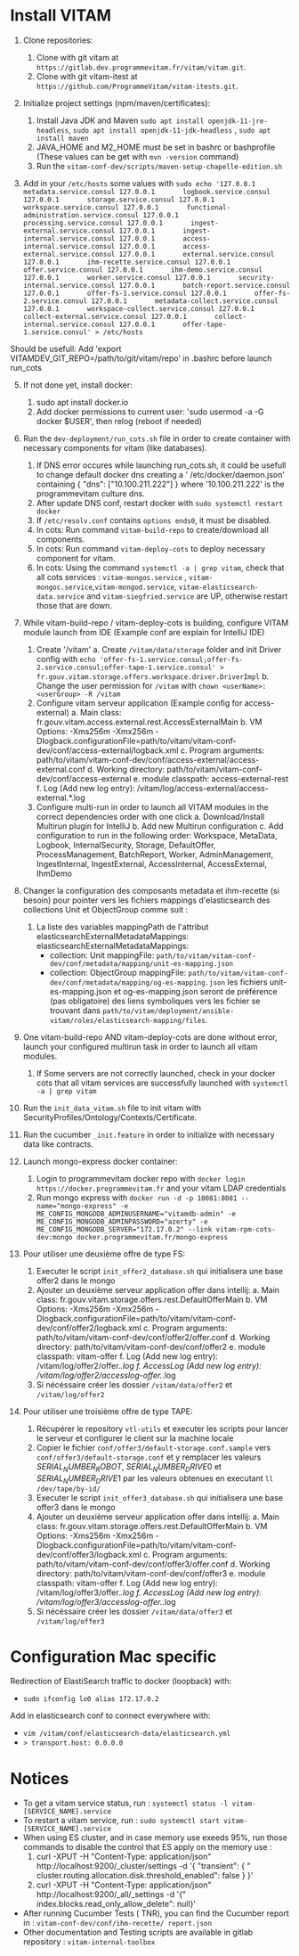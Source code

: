 # Install VITAM

1. Clone repositories:
    1. Clone with git vitam at `https://gitlab.dev.programmevitam.fr/vitam/vitam.git`.
    2. Clone with git vitam-itest at `https://github.com/ProgrammeVitam/vitam-itests.git`.

3. Initialize project settings (npm/maven/certificates):
    1. Install Java JDK and Maven `sudo apt install openjdk-11-jre-headless`, `sudo apt install openjdk-11-jdk-headless`
       , `sudo apt install maven`
    2. JAVA_HOME and M2_HOME must be set in bashrc or bashprofile (These values can be get with `mvn -version` command)
    3. Run the `vitam-conf-dev/scripts/maven-setup-chapelle-edition.sh`

4. Add in your `/etc/hosts` some values with `sudo echo '127.0.0.1       metadata.service.consul
   127.0.0.1       logbook.service.consul
   127.0.0.1       storage.service.consul
   127.0.0.1       workspace.service.consul
   127.0.0.1       functional-administration.service.consul
   127.0.0.1       processing.service.consul
   127.0.0.1       ingest-external.service.consul
   127.0.0.1       ingest-internal.service.consul
   127.0.0.1       access-internal.service.consul
   127.0.0.1       access-external.service.consul
   127.0.0.1       external.service.consul
   127.0.0.1       ihm-recette.service.consul
   127.0.0.1       offer.service.consul
   127.0.0.1       ihm-demo.service.consul
   127.0.0.1       worker.service.consul
   127.0.0.1       security-internal.service.consul
   127.0.0.1       batch-report.service.consul
   127.0.0.1       offer-fs-1.service.consul
   127.0.0.1       offer-fs-2.service.consul
   127.0.0.1       metadata-collect.service.consul
   127.0.0.1       workspace-collect.service.consul
   127.0.0.1       collect-external.service.consul
   127.0.0.1       collect-internal.service.consul
   127.0.0.1       offer-tape-1.service.consul' > /etc/hosts`

Should be usefull: Add 'export VITAMDEV_GIT_REPO=/path/to/git/vitam/repo' in .bashrc before launch run_cots

5. If not done yet, install docker:
    1. sudo apt install docker.io
    2. Add docker permissions to current user: 'sudo usermod -a -G docker $USER', then relog (reboot if needed)

6. Run the `dev-deployment/run_cots.sh` file in order to create container with necessary components for vitam (like
   databases).
    1. If DNS error occures while launching run_cots.sh, it could be usefull to change default docker dns creating a '
       /etc/docker/daemon.json' containing { "dns": ["10.100.211.222"] } where '10.100.211.222' is the programmevitam
       culture dns.
    2. After update DNS conf, restart docker with `sudo systemctl restart docker`
    3. If `/etc/resolv.conf` contains `options ends0`, it must be disabled.
    3. In cots: Run command `vitam-build-repo` to create/download all components.
    4. In cots: Run command `vitam-deploy-cots` to deploy necessary component for vitam.
    5. In cots: Using the command `systemctl -a | grep vitam`, check that all cots services :  `vitam-mongos.service`
       , `vitam-mongoc.service`,`vitam-mongod.service`, `vitam-elasticsearch-data.service` and `vitam-siegfried.service`
       are UP, otherwise restart those that are down.

7. While vitam-build-repo / vitam-deploy-cots is building, configure VITAM module launch from IDE (Example conf are
   explain for IntelliJ IDE)
    1. Create '/vitam'
       a. Create `/vitam/data/storage` folder and init Driver config
       with `echo 'offer-fs-1.service.consul;offer-fs-2.service.consul;offer-tape-1.service.consul' > fr.gouv.vitam.storage.offers.workspace.driver.DriverImpl`
       b. Change the user permission for `/vitam` with `chown <userName>:<userGroup> -R /vitam`
    2. Configure vitam serveur application (Example config for access-external)
       a. Main class: fr.gouv.vitam.access.external.rest.AccessExternalMain
       b. VM Options: -Xms256m -Xmx256m
       -Dlogback.configurationFile=path/to/vitam/vitam-conf-dev/conf/access-external/logback.xml
       c. Program arguments: path/to/vitam/vitam-conf-dev/conf/access-external/access-external.conf
       d. Working directory: path/to/vitam/vitam-conf-dev/conf/access-external
       e. module classpath: access-external-rest
       f. Log (Add new log entry): /vitam/log/access-external/access-external.*.log
    3. Configure multi-run in order to launch all VITAM modules in the correct dependencies order with one click
       a. Download/Install Multirun plugin for IntelliJ
       b. Add new Multirun configuration
       c. Add configuration to run in the following order: Workspace, MetaData, Logbook, InternalSecurity, Storage,
       DefaultOffer, ProcessManagement, BatchReport, Worker, AdminManagement, IngestInternal, IngestExternal,
       AccessInternal, AccessExternal, IhmDemo

8. Changer la configuration des composants metadata et ihm-recette (si besoin) pour pointer vers les fichiers mappings
   d'elasticsearch des collections Unit et ObjectGroup comme suit :
    1. La liste des variables mappingPath de l'attribut elasticsearchExternalMetadataMappings:
       elasticsearchExternalMetadataMappings:
        - collection: Unit
          mappingFile: `path/to/vitam/vitam-conf-dev/conf/metadata/mapping/unit-es-mapping.json`
        - collection: ObjectGroup
          mappingFile: `path/to/vitam/vitam-conf-dev/conf/metadata/mapping/og-es-mapping.json`
          les fichiers unit-es-mapping.json et og-es-mapping.json seront de préférence (pas obligatoire) des liens
          symboliques vers les fichier se trouvant
          dans `path/to/vitam/deployment/ansible-vitam/roles/elasticsearch-mapping/files`.

9. One vitam-build-repo AND vitam-deploy-cots are done without error, launch your configured multirun task in order to
   launch all vitam modules.
    1. If Some servers are not correctly launched, check in your docker cots that all vitam services are successfully
       launched with `systemctl -a | grep vitam`

10. Run the `init_data_vitam.sh` file to init vitam with SecurityProfiles/Ontology/Contexts/Certificate.

11. Run the cucumber `_init.feature` in order to initialize with necessary data like contracts.

12. Launch mongo-express docker container:
    1. Login to programmevitam docker repo with `docker login https://docker.programmevitam.fr` and your vitam LDAP
       credentials
    2. Run mongo express
       with `docker run -d -p 10081:8081 --name="mongo-express" -e ME_CONFIG_MONGODB_ADMINUSERNAME="vitamdb-admin" -e ME_CONFIG_MONGODB_ADMINPASSWORD="azerty" -e ME_CONFIG_MONGODB_SERVER="172.17.0.2" --link vitam-rpm-cots-dev:mongo docker.programmevitam.fr/mongo-express`

13. Pour utiliser une deuxième offre de type FS:
    1. Executer le script `init_offer2_database.sh` qui initialisera une base offer2 dans le mongo
    2. Ajouter un deuxième serveur application offer dans intellij:
       a. Main class: fr.gouv.vitam.storage.offers.rest.DefaultOfferMain
       b. VM Options: -Xms256m -Xmx256m -Dlogback.configurationFile=path/to/vitam/vitam-conf-dev/conf/offer2/logback.xml
       c. Program arguments: path/to/vitam/vitam-conf-dev/conf/offer2/offer.conf
       d. Working directory: path/to/vitam/vitam-conf-dev/conf/offer2
       e. module classpath: vitam-offer
       f. Log (Add new log entry): /vitam/log/offer2/offer.*.log
       f. AccessLog (Add new log entry): /vitam/log/offer2/accesslog-offer.*.log
    3. Si nécéssaire créer les dossier `/vitam/data/offer2` et `/vitam/log/offer2`

14. Pour utiliser une troisième offre de type TAPE:
    1. Récupérer le repository `vtl-utils` et executer les scripts pour lancer le serveur et configurer le client sur la
       machine locale
    2. Copier le fichier `conf/offer3/default-storage.conf.sample` vers `conf/offer3/default-storage.conf` et y
       remplacer les valeurs $SERIAL_NUMBER_ROBOT$, $SERIAL_NUMBER_DRIVE0$ et $SERIAL_NUMBER_DRIVE1$ par les valeurs
       obtenues en executant `ll /dev/tape/by-id/`
    2. Executer le script  `init_offer3_database.sh` qui initialisera une base offer3 dans le mongo
    3. Ajouter un deuxième serveur application offer dans intellij:
       a. Main class: fr.gouv.vitam.storage.offers.rest.DefaultOfferMain
       b. VM Options: -Xms256m -Xmx256m -Dlogback.configurationFile=path/to/vitam/vitam-conf-dev/conf/offer3/logback.xml
       c. Program arguments: path/to/vitam/vitam-conf-dev/conf/offer3/offer.conf
       d. Working directory: path/to/vitam/vitam-conf-dev/conf/offer3
       e. module classpath: vitam-offer
       f. Log (Add new log entry): /vitam/log/offer3/offer.*.log
       f. AccessLog (Add new log entry): /vitam/log/offer3/accesslog-offer.*.log
    4. Si nécéssaire créer les dossier `/vitam/data/offer3` et `/vitam/log/offer3`

# Configuration Mac specific

Redirection of ElastiSearch traffic to docker (loopback) with:

* `sudo ifconfig lo0 alias 172.17.0.2`

Add in elasticsearch conf to connect everywhere with:

* `vim /vitam/conf/elasticsearch-data/elasticsearch.yml`
* `> transport.host: 0.0.0.0`

# Notices

* To get a vitam service status, run : `systemctl status -l vitam-[SERVICE_NAME].service`
* To restart a vitam service, run : `sudo systemctl start vitam-[SERVICE_NAME].service`
* When using ES cluster, and in case memory use exeeds 95%, run those commands to disable the control that ES apply on
  the memory use :
    1. curl -XPUT -H "Content-Type: application/json" http://localhost:9200/_cluster/settings -d '{ "transient": { "
       cluster.routing.allocation.disk.threshold_enabled": false } }'
    2. curl -XPUT -H "Content-Type: application/json" http://localhost:9200/_all/_settings -d '{"
       index.blocks.read_only_allow_delete": null}'
* After running Cucumber Tests ( TNR), you can find the Cucumber report
  in : `vitam-conf-dev/conf/ihm-recette/ report.json`
* Other documentation and Testing scripts are available in gitlab repository : `vitam-internal-toolbox`   